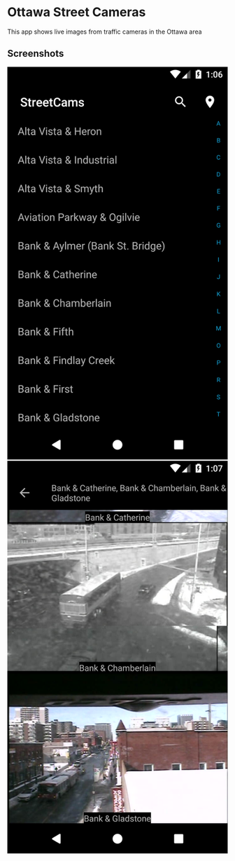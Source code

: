 # Ottawa Street Cameras
This app shows live images from traffic cameras in the Ottawa area

## Screenshots
![alt text](https://github.com/JsonTextfield/OttawaStreetCameras/blob/master/Screenshot_1518113194.png)
![alt text](https://github.com/JsonTextfield/OttawaStreetCameras/blob/master/Screenshot_1518113255.png)

